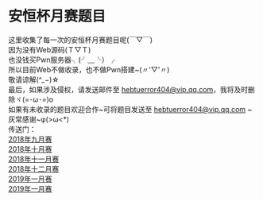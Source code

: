 # 安恒杯月赛题目
这里收集了每一次的安恒杯月赛题目呢(￣▽￣)  
因为没有Web源码(Ｔ▽Ｔ)  
也没钱买Pwn服务器╮(╯﹏╰）╭  
所以目前Web不做收录，也不做Pwn搭建~(〃'▽'〃)  
敬请谅解(^_−)☆  
最后，如果涉及侵权，请发送邮件至 hebtuerror404@vip.qq.com，我将及时删除ヾ(=･ω･=)o  
如果有未收录的题目欢迎合作~可将题目发送至 hebtuerror404@vip.qq.com \~灰常感谢\~φ(>ω<*)   
传送门：  
[2018年九月赛](https://github.com/hebtuerror404/Anheng_cup_month/tree/master/2018-09)  
[2018年十月赛](https://github.com/hebtuerror404/Anheng_cup_month/tree/master/2018-10)  
[2018年十一月赛](https://github.com/hebtuerror404/Anheng_cup_month/tree/master/2018-11)  
[2018年十二月赛](https://github.com/hebtuerror404/Anheng_cup_month/tree/master/2018-12)   
[2019年一月赛](https://github.com/hebtuerror404/Anheng_cup_month/tree/master/2019-01)  
[2019年一月赛](https://github.com/hebtuerror404/Anheng_cup_month/tree/master/2019-02)  